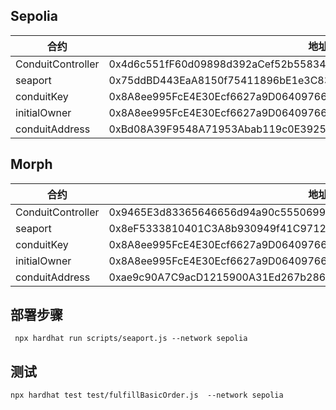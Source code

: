 ## Sepolia

| 合约  | 地址  | 
|-----|-----|
| ConduitController | 0x4d6c551fF60d09898d392aCef52b55834fb4a056 |
| seaport | 0x75ddBD443EaA8150f75411896bE1e3C834935Ac7 |
| conduitKey | 0x8A8ee995FcE4E30Ecf6627a9D06409766d4d1492000000000000000000000000 |
| initialOwner | 0x8A8ee995FcE4E30Ecf6627a9D06409766d4d1492 |
| conduitAddress | 0xBd08A39F9548A71953Abab119c0E39259c48911e |


## Morph

| 合约  | 地址  | 
|-----|-----|
| ConduitController | 0x9465E3d83365646656d94a90c55506994aFc9542 |
| seaport | 0x8eF5333810401C3A8b930949f41C9712A6995050 |
| conduitKey | 0x8A8ee995FcE4E30Ecf6627a9D06409766d4d1492000000000000000000000000 |
| initialOwner | 0x8A8ee995FcE4E30Ecf6627a9D06409766d4d1492 |
| conduitAddress | 0xae9c90A7C9acD1215900A31Ed267b2862Cb87AC8 |





## 部署步骤
```shell
 npx hardhat run scripts/seaport.js --network sepolia
```

## 测试
```shell
npx hardhat test test/fulfillBasicOrder.js  --network sepolia
```